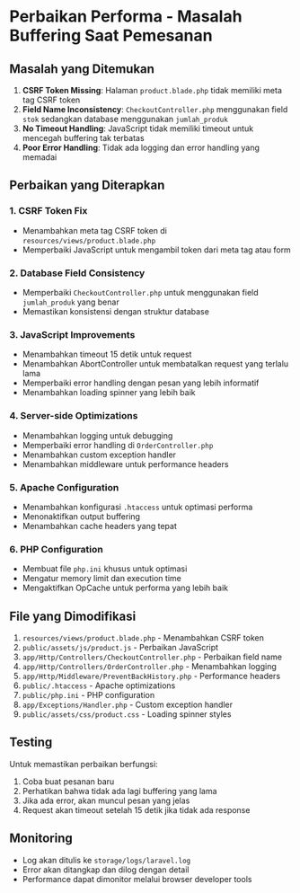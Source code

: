 # Perbaikan Performa - Masalah Buffering Saat Pemesanan

## Masalah yang Ditemukan

1. **CSRF Token Missing**: Halaman `product.blade.php` tidak memiliki meta tag CSRF token
2. **Field Name Inconsistency**: `CheckoutController.php` menggunakan field `stok` sedangkan database menggunakan `jumlah_produk`
3. **No Timeout Handling**: JavaScript tidak memiliki timeout untuk mencegah buffering tak terbatas
4. **Poor Error Handling**: Tidak ada logging dan error handling yang memadai

## Perbaikan yang Diterapkan

### 1. CSRF Token Fix
- Menambahkan meta tag CSRF token di `resources/views/product.blade.php`
- Memperbaiki JavaScript untuk mengambil token dari meta tag atau form

### 2. Database Field Consistency
- Memperbaiki `CheckoutController.php` untuk menggunakan field `jumlah_produk` yang benar
- Memastikan konsistensi dengan struktur database

### 3. JavaScript Improvements
- Menambahkan timeout 15 detik untuk request
- Menambahkan AbortController untuk membatalkan request yang terlalu lama
- Memperbaiki error handling dengan pesan yang lebih informatif
- Menambahkan loading spinner yang lebih baik

### 4. Server-side Optimizations
- Menambahkan logging untuk debugging
- Memperbaiki error handling di `OrderController.php`
- Menambahkan custom exception handler
- Menambahkan middleware untuk performance headers

### 5. Apache Configuration
- Menambahkan konfigurasi `.htaccess` untuk optimasi performa
- Menonaktifkan output buffering
- Menambahkan cache headers yang tepat

### 6. PHP Configuration
- Membuat file `php.ini` khusus untuk optimasi
- Mengatur memory limit dan execution time
- Mengaktifkan OpCache untuk performa yang lebih baik

## File yang Dimodifikasi

1. `resources/views/product.blade.php` - Menambahkan CSRF token
2. `public/assets/js/product.js` - Perbaikan JavaScript
3. `app/Http/Controllers/CheckoutController.php` - Perbaikan field name
4. `app/Http/Controllers/OrderController.php` - Menambahkan logging
5. `app/Http/Middleware/PreventBackHistory.php` - Performance headers
6. `public/.htaccess` - Apache optimizations
7. `public/php.ini` - PHP configuration
8. `app/Exceptions/Handler.php` - Custom exception handler
9. `public/assets/css/product.css` - Loading spinner styles

## Testing

Untuk memastikan perbaikan berfungsi:

1. Coba buat pesanan baru
2. Perhatikan bahwa tidak ada lagi buffering yang lama
3. Jika ada error, akan muncul pesan yang jelas
4. Request akan timeout setelah 15 detik jika tidak ada response

## Monitoring

- Log akan ditulis ke `storage/logs/laravel.log`
- Error akan ditangkap dan dilog dengan detail
- Performance dapat dimonitor melalui browser developer tools 
